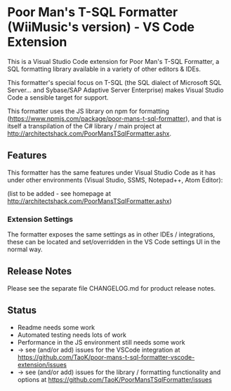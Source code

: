 # Poor Man's T-SQL Formatter (WiiMusic's version) - VS Code Extension

This is a Visual Studio Code extension for Poor Man's T-SQL Formatter, a SQL formatting library available in a variety of other editors & IDEs.

This formatter's special focus on T-SQL (the SQL dialect of Microsoft SQL Server... and Sybase/SAP Adaptive Server Enterprise) makes Visual Studio Code a sensible target for support.

This formatter uses the JS library on npm for formatting (<https://www.npmjs.com/package/poor-mans-t-sql-formatter>), and that is itself a transpilation of the C# library / main project at <http://architectshack.com/PoorMansTSqlFormatter.ashx>.

## Features

This formatter has the same features under Visual Studio Code as it has under other environments (Visual Studio, SSMS, Notepad++, Atom Editor):

(list to be added - see homepage at <http://architectshack.com/PoorMansTSqlFormatter.ashx>)

### Extension Settings

The formatter exposes the same settings as in other IDEs / integrations, these can be located and set/overridden in the VS Code settings UI in the normal way.

## Release Notes

Please see the separate file CHANGELOG.md for product release notes.

## Status

* Readme needs some work
* Automated testing needs lots of work
* Performance in the JS environment still needs some work
* -> see (and/or add) issues for the VSCode integration at <https://github.com/TaoK/poor-mans-t-sql-formatter-vscode-extension/issues>
* -> see (and/or add) issues for the library / formatting functionality and options at <https://github.com/TaoK/PoorMansTSqlFormatter/issues>
